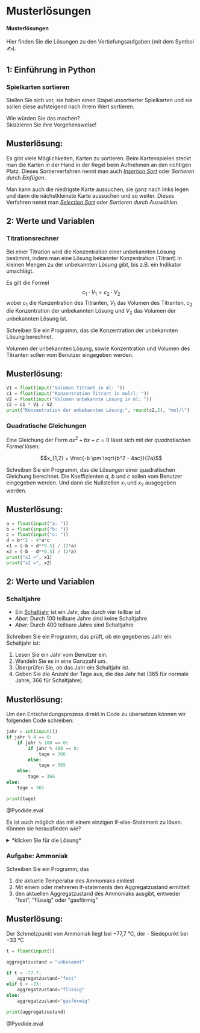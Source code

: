 <!--
author:   Tilman Schieber
email:    tilman.schieber@tu-berlin.de
version:  0.0.1
date:     2024
language: de
narrator: Deutsch Female
logo:     img/3/decisions.png
icon:     img/TU_Logo_kurz.png
comment:  Setzen Sie Logik ein, um den Fluss eines Programmes zu steuern
          und so Entscheidungen zu treffen. 
import:   https://raw.githubusercontent.com/LiaTemplates/Pyodide/master/README.md
import:   macros/macros.md
link:     styles/main.css

-->

# Musterlösungen



<div class="alert alert-green">

<h4>Musterlösungen</h4>


Hier finden Sie die Lösungen zu den Vertiefungsaufgaben (mit dem Symbol ✍).

</div>


## 1: Einführung in Python

### Spielkarten sortieren

<div class="alert alert-yellow">

Stellen Sie sich vor, sie haben einen Stapel unsortierter Spielkarten und sie sollen diese aufsteigend nach ihrem Wert sortieren.

Wie würden Sie das machen?\
Skizzieren Sie ihre Vorgehensweise!

</div>

Musterlösung:
-------------

Es gibt viele Möglichkeiten, Karten zu sortieren. Beim Kartenspielen steckt man die Karten in der Hand in der Regel beim Aufnehmen an den richtigen Platz. Dieses Sortierverfahren nennt man auch [*Insertion Sort*](https://de.wikipedia.org/wiki/Insertionsort) oder *Sortieren durch Einfügen*.

Man kann auch die niedrigste Karte aussuchen, sie ganz nach links legen und dann die nächstkleinste Karte aussuchen und so weiter. Dieses Verfahren nennt man [*Selection Sort*](https://de.wikipedia.org/wiki/Selectionsort) oder *Sortieren durch Auswählen*.




## 2: Werte und Variablen

### Titrationsrechner

<div class="alert alert-yellow">

Bei einer Titration wird die Konzentration einer unbekannten Lösung bestimmt, indem man eine Lösung bekannter Konzentration (Titrant) in kleinen Mengen zu der unbekannten Lösung gibt, bis z.B. ein Indikator umschlägt.	

Es gilt die Formel $$c_1 \cdot V_1 = c_2 \cdot V_2$$ wobei $c_1$ die Konzentration des Titranten, $V_1$ das Volumen des Titranten, $c_2$ die Konzentration der unbekannten Lösung und $V_2$ das Volumen der unbekannten Lösung ist.

Schreiben Sie ein Programm, das die Konzentration der unbekannten Lösung berechnet.

Volumen der unbekannten Lösung, sowie Konzentration und Volumen des Titranten sollen vom Benutzer eingegeben werden. 

</div>

Musterlösung:
-------------

```python
V1 = float(input("Volumen Titrant in ml: "))
c1 = float(input("Konzentration Titrant in mol/l: "))
V2 = float(input("Volumen unbekannte Lösung in ml: "))
c2 = c1 * V1 / V2
print("Konzentration der unbekannten Lösung:", round(c2,2), "mol/l")
```




### Quadratische Gleichungen

<div class="alert alert-yellow">

Eine Gleichung der Form $ax^2 + bx + c = 0$ lässt sich mit der *quadratischen Formel* lösen:

$$x_{1,2} = \frac{-b \pm \sqrt{b^2 - 4ac}}{2a}$$

Schreiben Sie ein Programm, das die Lösungen einer quadratischen Gleichung berechnet. Die Koeffizienten $a$, $b$ und $c$ sollen vom Benutzer eingegeben werden. Und dann die Nullstellen $x_1$ und $x_2$ ausgegeben werden.

</div>


Musterlösung:
-------------

```python
a = float(input("a: "))
b = float(input("b: "))
c = float(input("c: "))
d = b**2 - 4*a*c
x1 = (-b + d**0.5) / (2*a)
x2 = (-b - d**0.5) / (2*a)
print("x1 =", x1)
print("x2 =", x2)
```


## 2: Werte und Variablen

### Schaltjahre

* Ein [Schaltjahr](https://de.wikipedia.org/wiki/Schaltjahr)  ist ein Jahr, das durch vier teilbar ist
* *Aber:* Durch 100 teilbare Jahre sind keine Schaltjahre
* *Aber:* Durch 400 teilbare Jahre sind Schaltjahre


<div class="alert alert-yellow my-4">

Schreiben Sie ein Programm, das prüft, ob ein gegebenes Jahr ein Schaltjahr ist:

1. Lesen Sie ein Jahr vom Benutzer ein.
2. Wandeln Sie es in eine Ganzzahl um.
3. Überprüfen Sie, ob das Jahr ein Schaltjahr ist.
4. Geben Sie die Anzahl der Tage aus, die das Jahr hat (365 für normale Jahre, 366 für Schaltjahre).

</div>

Musterlösung:
-------------

Um den Entscheidungsprozess direkt in Code zu übersetzen können wir folgenden Code schreiben:

```python
jahr = int(input())
if jahr % 4 == 0:
    if jahr % 100 == 0:
        if jahr % 400 == 0:
            tage = 366
        else:
            tage = 365
    else:
        tage = 366
else:
    tage = 365

print(tage)
```
@Pyodide.eval

Es ist auch möglich das mit einem einzigen if-else-Statement zu lösen. Können sie herausfinden wie? 

<details>
<summary>*klicken Sie für die Lösung*</summary>

```python
if jahr % 4 == 0 and (jahr % 100 != 0 or jahr % 400 == 0):
    tage = 366
else:
    tage = 365
``` 
</details>

### Aufgabe: Ammoniak




<div class="alert alert-yellow my-4">

Schreiben Sie ein Programm, das

1. die aktuelle Temperatur des Ammoniaks einliest
2. Mit einem oder mehreren if-statements den Aggregatzustand ermittelt
3. den aktuellen Aggregatzustand des Ammoniaks ausgibt, entweder "fest", "flüssig" oder "gasförmig"

</div>

Musterlösung:
-------------

Der Schmelzpunkt von Ammoniak liegt bei −77,7 °C, der - Siedepunkt bei −33 °C

```python
t = float(input())

aggregatzustand = "unbekannt"

if t < -77.7:
    aggregatzustand="fest"
elif t < -33:
    aggregatzustand="flüssig"
else:
    aggregatzustand="gasförmig"

print(aggregatzustand)
```
@Pyodide.eval
